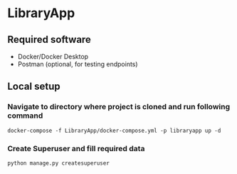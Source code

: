 # LibraryApp

## Required software

* Docker/Docker Desktop
* Postman (optional, for testing endpoints)

## Local setup

### Navigate to directory where project is cloned and run following command
```docker-compose -f LibraryApp/docker-compose.yml -p libraryapp up -d```

### Create Superuser and fill required data
```python manage.py createsuperuser```
